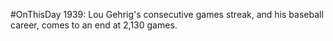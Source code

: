#OnThisDay 1939: Lou Gehrig's consecutive games streak, and his baseball career, comes to an end at 2,130 games.